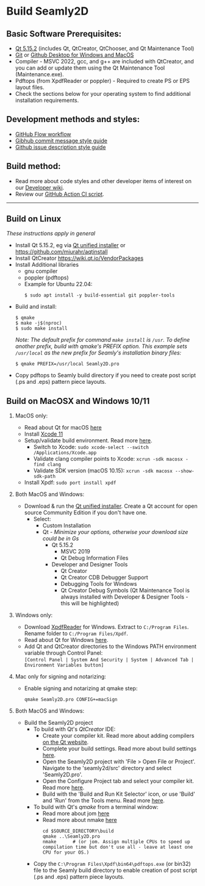 # Build Seamly2D

## Basic Software Prerequisites:  
* [Qt 5.15.2](https://www.qt.io/download-open-source) (includes Qt, QtCreator, QtChooser, and Qt Maintenance Tool)
* [Git](https://git-scm.com/downloads) or [Github Desktop for Windows and MacOS](https://desktop.github.com)
* Compiler - MSVC 2022, gcc, and g++ are included with QtCreator, and you can add or update them using the Qt Maintenance Tool (Maintenance.exe).
* Pdftops (from XpdfReader or poppler) - Required to create PS or EPS layout files. 
* Check the sections below for your operating system to find additional installation requirements.

## Development methods and styles:
   * [GitHub Flow workflow](https://githubflow.github.io)
   * [Gibhub commit message style guide](https://www.conventionalcommits.org/en/v1.0.0/)
   * [Github issue description style guide](https://guides.github.com/features/issues/)

## Build method:
   * Read more about code styles and other developer items of interest on our [Developer wiki](https://github.com/FashionFreedom/Seamly2D/wiki).
   * Review our [GitHub Action CI script](workflows/ci.yml).
___________________________________________________
## Build on Linux

  _These instructions apply in general_

* Install Qt 5.15.2, eg via [Qt unified installer](https://www.qt.io/download-qt-installer) or https://github.com/miurahr/aqtinstall
* Install QtCreator https://wiki.qt.io/VendorPackages
* Install Additional libraries
  - gnu compiler
  - poppler (pdftops)
  - Example for Ubuntu 22.04:
    ```
    $ sudo apt install -y build-essential git poppler-tools
    ```
* Build and install:  
  ```
  $ qmake
  $ make -j$(nproc)
  $ sudo make install
  ```
  _Note: The default prefix for command `make install` is `/usr`.  To define another prefix, build with qmake's PREFIX option. This example sets `/usr/local` as the new prefix for Seamly's installation binary files:_
    ```
    $ qmake PREFIX=/usr/local Seamly2D.pro
    ```
* Copy pdftops to Seamly build directory if you need to create post script (.ps and .eps) pattern piece layouts.

## Build on MacOSX and Windows 10/11
1. MacOS only: 
    * Read about Qt for macOS [here](https://doc.qt.io/qt-5/macos.html)
    * Install [Xcode 11](https://developer.apple.com/download/all/)
    * Setup/validate build environment. Read more [here](https://doc.qt.io/qt-5/macos.html#build-environment).
      * Switch to Xcode: `sudo xcode-select --switch /Applications/Xcode.app`
      * Validate clang compiler points to Xcode: `xcrun -sdk macosx -find clang`
      * Validate SDK version (macOS 10.15): `xcrun -sdk macosx --show-sdk-path`
    * Install Xpdf: `sudo port install xpdf`

2. Both MacOS and Windows:
    * Download & run the [Qt unified installer](https://www.qt.io/download-qt-installer). Create a Qt account for open source Community Edition if you don't have one.  
      - Select:
        * Custom Installation
        * Qt  - _Minimize your options, otherwise your download size could be in Gs_
          * Qt 5.15.2
            * MSVC 2019
            * Qt Debug Information Files
          * Developer and Designer Tools
            * Qt Creator
            * Qt Creator CDB Debugger Support
            * Debugging Tools for Windows
            * Qt Creator Debug Symbols
            (Qt Maintenance Tool is always installed with Developer & Designer Tools - this will be highlighted)

3. Windows only: 
    * Download [XpdfReader](http://www.xpdfreader.com/download.html) for Windows. Extract to `C:/Program Files`. Rename folder to `C:/Program Files/Xpdf`.
    * Read about Qt for Windows [here](https://doc.qt.io/qt-5/windows.html).
    * Add Qt and QtCreator directories to the Windows PATH environment variable through Control Panel:  
      `[Control Panel | System And Security | System | Advanced Tab | Environment Variables button]`
3. Mac only for signing and notarizing:
    * Enable signing and notarizing at qmake step:
      ```
      qmake Seamly2D.pro CONFIG+=macSign
      ```
4. Both MacOS and Windows: 
    * Build the Seamly2D project
      * To build with Qt's *QtCreator* IDE:
        * Create your compiler kit.  Read more about adding compilers [on the Qt website](https://doc.qt.io/qtcreator/creator-tool-chains.html).  
        * Complete your build settings.  Read more about build settings [here](https://doc.qt.io/qtcreator/creator-build-settings.html).
        * Open the Seamly2D project with 'File > Open File or Project'. Navigate to the 'seamly2d/src' directory and select 'Seamly2D.pro'. 
        * Open the Configure Project tab and select your compiler kit. Read more [here](https://doc.qt.io/qtcreator/creator-project-opening.html).      
        * Build with the 'Build and Run Kit Selector' icon, or use 'Build' and 'Run' from the Tools menu. Read more [here](https://doc.qt.io/qtcreator/creator-building-targets.html). 
      * To build with Qt's *qmake* from a terminal window:  
        * Read more about jom [here](https://wiki.qt.io/Jom)
        * Read more about nmake [here](https://learn.microsoft.com/en-us/cpp/build/reference/nmake-reference?view=msvc-170)
          ```
          cd $SOURCE_DIRECTORY\build
          qmake ..\Seamly2D.pro
          nmake      # (or jom. Assign multiple CPUs to speed up compilation time but don't use all - leave at least one CPU for your OS.) 
          ```
      * Copy the `C:\Program Files\Xpdf\bin64\pdftops.exe` (or bin32) file to the Seamly build directory to enable creation of post script (.ps and .eps) pattern piece layouts.